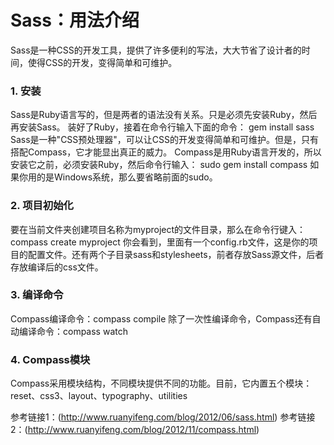 Sass：用法介绍
===

Sass是一种CSS的开发工具，提供了许多便利的写法，大大节省了设计者的时间，使得CSS的开发，变得简单和可维护。

### 1. 安装

Sass是Ruby语言写的，但是两者的语法没有关系。只是必须先安装Ruby，然后再安装Sass。
装好了Ruby，接着在命令行输入下面的命令：
gem install sass
Sass是一种"CSS预处理器"，可以让CSS的开发变得简单和可维护。但是，只有搭配Compass，它才能显出真正的威力。
Compass是用Ruby语言开发的，所以安装它之前，必须安装Ruby，然后命令行输入：
sudo gem install compass
如果你用的是Windows系统，那么要省略前面的sudo。


### 2. 项目初始化

要在当前文件夹创建项目名称为myproject的文件目录，那么在命令行键入：
compass create myproject
你会看到，里面有一个config.rb文件，这是你的项目的配置文件。还有两个子目录sass和stylesheets，前者存放Sass源文件，后者存放编译后的css文件。

### 3. 编译命令

Compass编译命令：compass compile
除了一次性编译命令，Compass还有自动编译命令：compass watch

### 4. Compass模块

Compass采用模块结构，不同模块提供不同的功能。目前，它内置五个模块：
reset、css3、layout、typography、utilities


参考链接1：(http://www.ruanyifeng.com/blog/2012/06/sass.html)
参考链接2：(http://www.ruanyifeng.com/blog/2012/11/compass.html)

